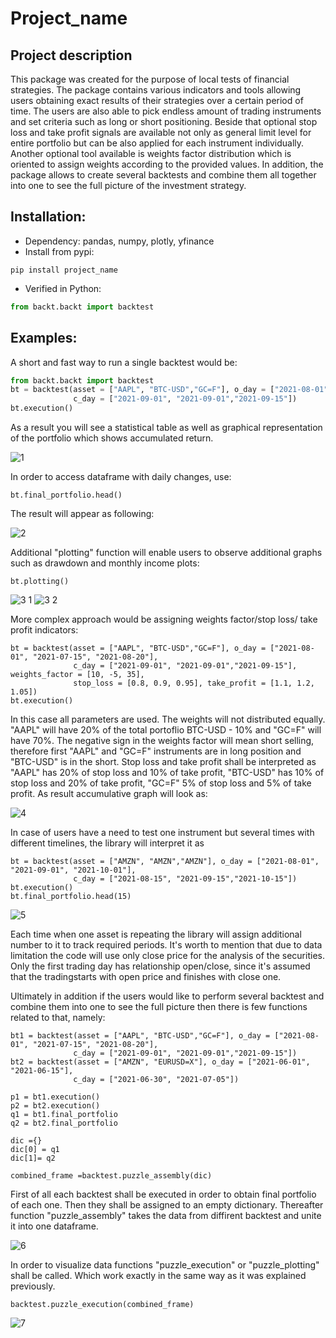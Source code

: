 # Project_name
## Project description

This package was created for the purpose of local tests of financial strategies. The package contains various indicators and tools 
allowing users obtaining exact results of their strategies over a certain period of time. The users are also able to pick 
endless amount of trading instruments and set criteria such as long or short positioning. Beside that optional stop loss and take profit
signals are available not only as general limit level for entire portfolio but can be also applied for each instrument individually.
Another optional tool available is weights factor distribution which is oriented to assign weights according to the provided values. 
In addition, the package allows to create several backtests and combine them all together into one to see the full picture of the investment 
strategy.

## Installation: 
* Dependency: pandas, numpy, plotly, yfinance
* Install from pypi:
```
pip install project_name 
```
* Verified in Python:
```python
from backt.backt import backtest
```
## Examples: 
A short and fast way to run a single backtest would be:

```python
from backt.backt import backtest
bt = backtest(asset = ["AAPL", "BTC-USD","GC=F"], o_day = ["2021-08-01", "2021-07-15", "2021-08-20"],
              c_day = ["2021-09-01", "2021-09-01","2021-09-15"])
bt.execution()
```

As a result you will see a statistical table as well as graphical representation of the portfolio which shows accumulated return.

![1](https://user-images.githubusercontent.com/83161286/146902663-33525a28-d62e-45b1-9561-cbf0ce1b559a.png)

In order to access dataframe with daily changes, use:
```
bt.final_portfolio.head()
```
The result will appear as following:

![2](https://user-images.githubusercontent.com/83161286/146903435-f88144f7-adbb-447d-92ce-a9f5f35723b7.png)


Additional "plotting" function will enable users to observe additional graphs such as drawdown and monthly income plots:
```
bt.plotting()
```

![3 1](https://user-images.githubusercontent.com/83161286/146904414-5fd9d562-ff74-4401-9cdf-9d281a64664d.png)
![3 2](https://user-images.githubusercontent.com/83161286/146904423-7ad8b9f9-e2e2-47b0-b9ee-786b92ab6a35.png)



More complex approach would be assigning weights factor/stop loss/ take profit indicators:

```
bt = backtest(asset = ["AAPL", "BTC-USD","GC=F"], o_day = ["2021-08-01", "2021-07-15", "2021-08-20"],
              c_day = ["2021-09-01", "2021-09-01","2021-09-15"], weights_factor = [10, -5, 35], 
              stop_loss = [0.8, 0.9, 0.95], take_profit = [1.1, 1.2, 1.05])
bt.execution()
```

In this case all parameters are used. The weights will not distributed equally. "AAPL"  will have 20% of the total portoflio BTC-USD - 10% and 
"GC=F" will have 70%. The negative sign in the weights factor will mean short selling, therefore first "AAPL" and "GC=F" instruments are in long position and 
"BTC-USD" is in the short. Stop loss and take profit shall be interpreted as "AAPL" has 20% of stop loss and 10% of take profit, "BTC-USD" has 10% of stop loss and 20% of take profit, "GC=F" 5% of stop loss and 5% of take profit. As result accumulative graph will look as:

![4](https://user-images.githubusercontent.com/83161286/146915546-113db7ce-99d8-4c92-90d5-f0f556499b57.png)

In case of users have a need to test one instrument but several times with different timelines, the library will interpret it as
```
bt = backtest(asset = ["AMZN", "AMZN","AMZN"], o_day = ["2021-08-01", "2021-09-01", "2021-10-01"],
              c_day = ["2021-08-15", "2021-09-15","2021-10-15"])
bt.execution()
bt.final_portfolio.head(15)
```
![5](https://user-images.githubusercontent.com/83161286/146916428-a9bd2839-26cf-4044-b792-bedcebf1365c.png)

Each time when one asset is repeating the library will assign additional number to it to track required periods. 
It's worth to mention that due to data limitation the code will use only close price for the analysis of the securities. Only the first trading day has relationship open/close, since it's assumed that the tradingstarts with open price and finishes with close one.


Ultimately in addition if the users would like to perform several backtest and combine them into one to see the full picture then there is few functions related to that, namely:
```
bt1 = backtest(asset = ["AAPL", "BTC-USD","GC=F"], o_day = ["2021-08-01", "2021-07-15", "2021-08-20"],
              c_day = ["2021-09-01", "2021-09-01","2021-09-15"])
bt2 = backtest(asset = ["AMZN", "EURUSD=X"], o_day = ["2021-06-01", "2021-06-15"],
              c_day = ["2021-06-30", "2021-07-05"])

p1 = bt1.execution()
p2 = bt2.execution()
q1 = bt1.final_portfolio
q2 = bt2.final_portfolio

dic ={}
dic[0] = q1
dic[1]= q2

combined_frame =backtest.puzzle_assembly(dic)
```
First of all each backtest shall be executed in order to obtain final portfolio of each one. Then they shall be assigned to an empty dictionary. Thereafter 
function "puzzle_assembly" takes the data from diffirent backtest and unite it into one dataframe.

![6](https://user-images.githubusercontent.com/83161286/146918856-ede46b8a-830c-42ad-9e63-b80063d80460.png)

In order to visualize data functions "puzzle_execution" or "puzzle_plotting" shall be called. Which work exactly in the same way as it was explained previously.
```
backtest.puzzle_execution(combined_frame)
```
![7](https://user-images.githubusercontent.com/83161286/146919316-c2176568-ccc1-459d-be08-d8155073baea.png)




